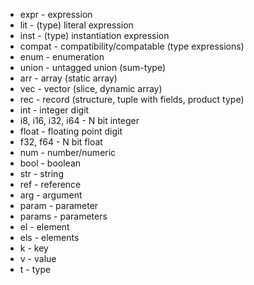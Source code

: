 - expr - expression
- lit - (type) literal expression
- inst - (type) instantiation expression
- compat - compatibility/compatable (type expressions)
- enum - enumeration
- union - untagged union (sum-type)
- arr - array (static array)
- vec - vector (slice, dynamic array)
- rec - record (structure, tuple with fields, product type)
- int - integer digit
- i8, i16, i32, i64 - N bit integer
- float - floating point digit
- f32, f64 - N bit float
- num - number/numeric
- bool - boolean
- str - string
- ref - reference
- arg - argument
- param - parameter
- params - parameters
- el - element
- els - elements
- k - key
- v - value
- t - type
